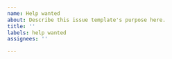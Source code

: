 ```yaml
---
name: Help wanted
about: Describe this issue template's purpose here.
title: ''
labels: help wanted
assignees: ''

---
```



